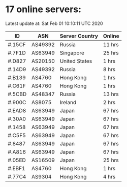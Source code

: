 # 17 online servers:

Latest update at: Sat Feb 01 10:10:11 UTC 2020

| ID | ASN | Server Country | Online |
| -- | --- | -------------- | ------ |
| #.15CF | AS49392 | Russia | 11 hrs |
| #.7F1D | AS63949 | Singapore | 25 hrs |
| #.D827 | AS20150 | United States | 1 hrs |
| #.14D9 | AS49392 | Russia | 8 hrs |
| #.B139 | AS4760 | Hong Kong | 1 hrs |
| #.C61F | AS4760 | Hong Kong | 1 hrs |
| #.5CBD | AS48347 | Russia | 13 hrs |
| #.900C | AS8075 | Ireland | 2 hrs |
| #.EAD8 | AS63949 | Japan | 67 hrs |
| #.30A0 | AS63949 | Japan | 67 hrs |
| #.1458 | AS63949 | Japan | 67 hrs |
| #.C5F5 | AS63949 | Japan | 67 hrs |
| #.8487 | AS63949 | Japan | 67 hrs |
| #.A816 | AS63949 | Japan | 67 hrs |
| #.05ED | AS16509 | Japan | 25 hrs |
| #.EBF1 | AS4760 | Hong Kong | 1 hrs |
| #.77C4 | AS9304 | Hong Kong | 4 hrs |

